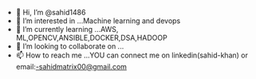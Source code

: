 - 👋 Hi, I’m @sahid1486
- 👀 I’m interested in ...Machine learning and devops 
- 🌱 I’m currently learning ...AWS, ML,OPENCV,ANSIBLE,DOCKER,DSA,HADOOP
- 💞️ I’m looking to collaborate on ...
- 📫 How to reach me ...YOU can connect me on linkedin(sahid-khan)
 or email:-sahidmatrix00@gmail.com

<!---
sahid1486/sahid1486 is a ✨ special ✨ repository because its `README.md` (this file) appears on your GitHub profile.
You can click the Preview link to take a look at your changes.
--->
